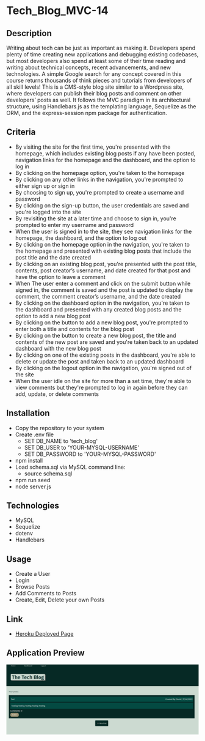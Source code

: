 # Tech_Blog_MVC-14

## Description
Writing about tech can be just as important as making it. Developers spend plenty of time creating new applications and debugging existing codebases, but most developers also spend at least some of their time reading and writing about technical concepts, recent advancements, and new technologies. A simple Google search for any concept covered in this course returns thousands of think pieces and tutorials from developers of all skill levels! This is a CMS-style blog site similar to a Wordpress site, where developers can publish their blog posts and comment on other developers’ posts as well. It follows the MVC paradigm in its architectural structure, using Handlebars.js as the templating language, Sequelize as the ORM, and the express-session npm package for authentication.

## Criteria
* By visiting the site for the first time, you're presented with the homepage, which includes existing blog posts if any have been posted, navigation links for the homepage and the dashboard, and the option to log in
* By clicking on the homepage option, you're taken to the homepage
* By clicking on any other links in the navigation, you're prompted to either sign up or sign in
* By choosing to sign up, you're prompted to create a username and password
* By clicking on the sign-up button, the user credentials are saved and you're logged into the site
* By revisiting the site at a later time and choose to sign in, you're prompted to enter my username and password
* When the user is signed in to the site, they see navigation links for the homepage, the dashboard, and the option to log out
* By clicking on the homepage option in the navigation, you're taken to the homepage and presented with existing blog posts that include the post title and the date created
* By clicking on an existing blog post, you're presented with the post title, contents, post creator’s username, and date created for that post and have the option to leave a comment
* When The user enter a comment and click on the submit button while signed in, the comment is saved and the post is updated to display the comment, the comment creator’s username, and the date created
* By clicking on the dashboard option in the navigation, you're taken to the dashboard and presented with any created blog posts and the option to add a new blog post
* By clicking on the button to add a new blog post, you're prompted to enter both a title and contents for the blog post
* By clicking on the button to create a new blog post, the title and contents of the new post are saved and you're taken back to an updated dashboard with the new blog post
* By clicking on one of the existing posts in the dashboard, you're able to delete or update the post and taken back to an updated dashboard
* By clicking on the logout option in the navigation, you're signed out of the site
* When the user idle on the site for more than a set time, they're able to view comments but they're prompted to log in again before they can add, update, or delete comments

## Installation
* Copy the repository to your system
* Create .env file
  - SET DB_NAME to 'tech_blog'
  - SET DB_USER to 'YOUR-MYSQL-USERNAME'
  - SET DB_PASSWORD to 'YOUR-MYSQL-PASSWORD'
* npm install
* Load schema.sql via MySQL command line:
  - source schema.sql
* npm run seed
* node server.js

## Technologies
* MySQL
* Sequelize
* dotenv
* Handlebars

## Usage
* Create a User
* Login
* Browse Posts
* Add Comments to Posts
* Create, Edit, Delete your own Posts

## Link
* [Heroku Deployed Page](https://tech-blogg-hw.herokuapp.com/)

## Application Preview
![alt text](./utils/tach-blog.png)